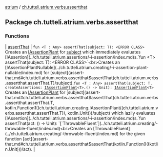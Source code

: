 [atrium](../index.md) / [ch.tutteli.atrium.verbs.assertthat](.)

## Package ch.tutteli.atrium.verbs.assertthat

### Functions

| [assertThat](assert-that.md) | `fun <T : Any> assertThat(subject: T): <ERROR CLASS>`<br>Creates an [IAssertionPlant](../ch.tutteli.atrium.creating/-i-assertion-plant/index.md) for [subject](assert-that.md#ch.tutteli.atrium.verbs.assertthat$assertThat(ch.tutteli.atrium.verbs.assertthat.assertThat.T)/subject) which immediately evaluates [IAssertion](../ch.tutteli.atrium.assertions/-i-assertion/index.md)s.`fun <T> assertThat(subject: T): <ERROR CLASS>`<br>Creates an [IAssertionPlantNullable](../ch.tutteli.atrium.creating/-i-assertion-plant-nullable/index.md) for [subject](assert-that.md#ch.tutteli.atrium.verbs.assertthat$assertThat(ch.tutteli.atrium.verbs.assertthat.assertThat.T)/subject).`fun <T : Any> assertThat(subject: T, createAssertions: `[`IAssertionPlant`](../ch.tutteli.atrium.creating/-i-assertion-plant/index.md)`<T>.() -> Unit): `[`IAssertionPlant`](../ch.tutteli.atrium.creating/-i-assertion-plant/index.md)`<T>`<br>Creates an [IAssertionPlant](../ch.tutteli.atrium.creating/-i-assertion-plant/index.md) for [subject](assert-that.md#ch.tutteli.atrium.verbs.assertthat$assertThat(ch.tutteli.atrium.verbs.assertthat.assertThat.T, kotlin.Function1((ch.tutteli.atrium.creating.IAssertionPlant((ch.tutteli.atrium.verbs.assertthat.assertThat.T)), kotlin.Unit)))/subject) which lazily evaluates [IAssertion](../ch.tutteli.atrium.assertions/-i-assertion/index.md)s.`fun assertThat(act: () -> Unit): `[`ThrowableFluent`](../ch.tutteli.atrium.creating/-throwable-fluent/index.md)<br>Creates an [ThrowableFluent](../ch.tutteli.atrium.creating/-throwable-fluent/index.md) for the given function [act](assert-that.md#ch.tutteli.atrium.verbs.assertthat$assertThat(kotlin.Function0((kotlin.Unit)))/act). |

